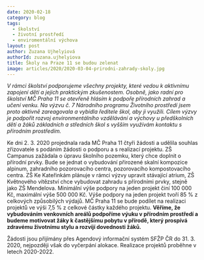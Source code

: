 ```yaml
---
date: 2020-02-18
category: blog
tags: 
  - školství
  - životní prostředí
  - enviromentální výchova
layout: post
author: Zuzana Ujhelyiová
authorId: zuzana.ujhelyiova
title: Školy na Praze 11 se budou zelenat
image: articles/2020/2020-03-04-prirodni-zahrady-skoly.jpg
---
```


*V rámci školství podporujeme všechny projekty, které vedou k aktivnímu zapojení dětí a jejich praktickým zkušenostem. Osobně, jako radní pro školství MČ Praha 11 se otevřeně hlásím k podpoře přírodních zahrad a učení venku. Na výzvu č. 7 Národního programu Životního prostředí jsem proto aktivně zareagovala a vybídla ředitele škol, aby ji využili. Cílem výzvy je podpořit rozvoj environmentálního vzdělávání a výchovy u předškolních dětí a žáků základních a středních škol s vyšším využívám kontaktu s přírodním prostředím.*

Ke dni 2. 3. 2020 projednala rada MČ Praha 11 čtyři žádosti a udělila souhlas zřizovatele s podáním žádosti o podporu a s realizací projektu. ZŠ Campanus zažádala o úpravu školního pozemku, který chce doplnit o přírodní prvky. Bude se jednat o vybudování přirozené skalní kompozice alpinum, zahradního pozorovacího centra, pozorovacího kompostovacího centra. ZŠ Ke Kateřinkám plánuje v rámci výzvy upravit stávající atrium, ZŠ Květnového vítězství chce vybudovat zahradu s přírodními prvky, stejně jako ZŠ Mendelova. Minimální výše podpory na jeden projekt činí 100 000 Kč, maximální výše 500 000 Kč. Výše podpory na jeden projekt tvoří 85 % z celkových způsobilých výdajů. MČ Praha 11 se bude podílet na realizaci projektů ve výši 7,5 % z celkové částky každého projektu. **Věříme, že vybudováním venkovních areálů podpoříme výuku v přírodním prostředí a budeme motivovat žáky k častějšímu pobytu v přírodě, který prospívá zdravému životnímu stylu a rozvíjí dovednosti žáků.** 

Žádosti jsou přijímány přes Agendový informační systém SFŽP ČR do 31. 3. 2020, nejpozději však do vyčerpání alokace. Realizace projektů proběhne v letech 2020-2022.
